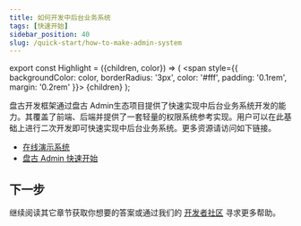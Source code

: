 ```yaml
---
title: 如何开发中后台业务系统
tags: [快速开始]
sidebar_position: 40
slug: /quick-start/how-to-make-admin-system
---
```

<head>
  <title>盘古开发框架 | 如何开发单体应用 </title>
  <meta name="keywords" content="盘古开发框架 | 如何开发单体应用" />
  <meta name="description" content="盘古开发框架是一套轻量稳健的工业级分布式微服务开发治理框架（兼容单体分层架构）" />
</head>

export const Highlight = ({children, color}) => (
  <span
    style={{
      backgroundColor: color,
      borderRadius: '3px',
      color: '#fff',
      padding: '0.1rem',
      margin: '0.2rem'
    }}>
    {children}
  </span>
);

盘古开发框架通过<Highlight color="#25c2a0">盘古 Admin</Highlight>生态项目提供了快速实现中后台业务系统开发的能力。其覆盖了前端、后端并提供了一套轻量的权限系统参考实现。用户可以在此基础上进行二次开发即可快速实现中后台业务系统。更多资源请访问如下链接。

- [在线演示系统](/online-demo)
- [盘古 Admin 快速开始](/docs/pangu-admin/quick-start)

## 下一步
继续阅读其它章节获取你想要的答案或通过我们的 [开发者社区](/community) 寻求更多帮助。